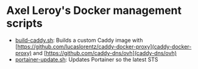 # Axel Leroy's Docker management scripts

* [build-caddy.sh](build-caddy.sh): Builds a custom Caddy image with [https://github.com/lucaslorentz/caddy-docker-proxy](caddy-docker-proxy) and [https://github.com/caddy-dns/ovh](caddy-dns/ovh)
* [portainer-update.sh](portainer-update.sh): Updates Portainer so the latest STS

